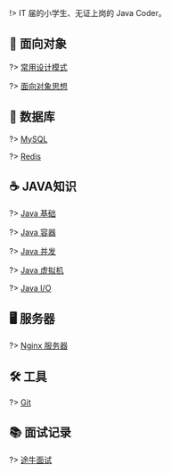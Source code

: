 !> IT 届的小学生、无证上岗的 Java Coder。

## 💁  面向对象
?> [常用设计模式](notes/设计模式.md)

?> [面向对象思想](notes/面向对象思想.md)

## 💾  数据库
?> [MySQL](notes/MySQL.md)

?> [Redis](notes/Redis.md)

## ☕️  JAVA知识
?> [Java 基础](notes/Java基础.md)

?> [Java 容器](notes/Java容器.md)

?> [Java 并发](notes/Java并发.md)

?> [Java 虚拟机](notes/Java虚拟机.md)

?> [Java I/O](notes/JavaIO.md)

## 🖥  服务器
?> [Nginx 服务器](notes/nginx.md)

## 🛠  工具
?> [Git](notes/Git.md)

## 📚  面试记录
?> [途牛面试](notes/途牛面试.md)
